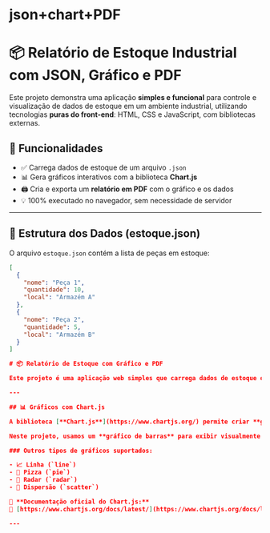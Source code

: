 # json+chart+PDF

# 📦 Relatório de Estoque Industrial com JSON, Gráfico e PDF

Este projeto demonstra uma aplicação **simples e funcional** para controle e visualização de dados de estoque em um ambiente industrial, utilizando tecnologias **puras do front-end**: HTML, CSS e JavaScript, com bibliotecas externas.

## 🔧 Funcionalidades

- ✅ Carrega dados de estoque de um arquivo `.json`
- 📊 Gera gráficos interativos com a biblioteca **Chart.js**
- 🖨️ Cria e exporta um **relatório em PDF** com o gráfico e os dados
- 💡 100% executado no navegador, sem necessidade de servidor

---

## 📁 Estrutura dos Dados (estoque.json)

O arquivo `estoque.json` contém a lista de peças em estoque:

```json
[
  {
    "nome": "Peça 1",
    "quantidade": 10,
    "local": "Armazém A"
  },
  {
    "nome": "Peça 2",
    "quantidade": 5,
    "local": "Armazém B"
  }
]

# 📦 Relatório de Estoque com Gráfico e PDF

Este projeto é uma aplicação web simples que carrega dados de estoque de um arquivo JSON, exibe os dados em um **gráfico de barras** com **Chart.js**, e gera um **relatório em PDF** com **jsPDF** contendo o gráfico e a lista de itens.

---

## 📊 Gráficos com Chart.js

A biblioteca [**Chart.js**](https://www.chartjs.org/) permite criar **gráficos interativos e responsivos** com apenas algumas linhas de código JavaScript.

Neste projeto, usamos um **gráfico de barras** para exibir visualmente as **quantidades em estoque** de cada peça.

### Outros tipos de gráficos suportados:

- 📈 Linha (`line`)
- 🍕 Pizza (`pie`)
- 🎯 Radar (`radar`)
- 🔵 Dispersão (`scatter`)

📘 **Documentação oficial do Chart.js:**  
🔗 [https://www.chartjs.org/docs/latest/](https://www.chartjs.org/docs/latest/)

---


